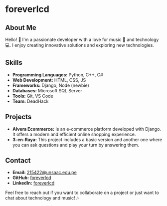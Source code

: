 ﻿# foreverlcd
## About Me

Hello! 👋 I'm a passionate developer with a love for music 🎵 and technology 💻. I enjoy creating innovative solutions and exploring new technologies.

## Skills

- **Programming Languages:** Python, C++, C#
- **Web Development:** HTML, CSS, JS
- **Frameworks:** Django, Node (newbie)
- **Databases:** Microsoft SQL Server
- **Tools:** Git, VS Code
- **Team:** DeadHack

## Projects

- **Alvera Ecommerce:** Is an e-commerce platform developed with Django. It offers a modern and efficient online shopping experience. 
- **3-en-Raya:** This project includes a basic version and another one where you can ask questions and play your turn by answering them.

## Contact

- **Email:** [215422@unsaac.edu.pe](mailto:215422@unsaac.edu.pe)
- **GitHub:** [foreverlcd](https://github.com/foreverlcd)
- **LinkedIn:** [foreverlcd](https://www.linkedin.com/in/foreverlcd)

Feel free to reach out if you want to collaborate on a project or just want to chat about technology and music! 🎶
